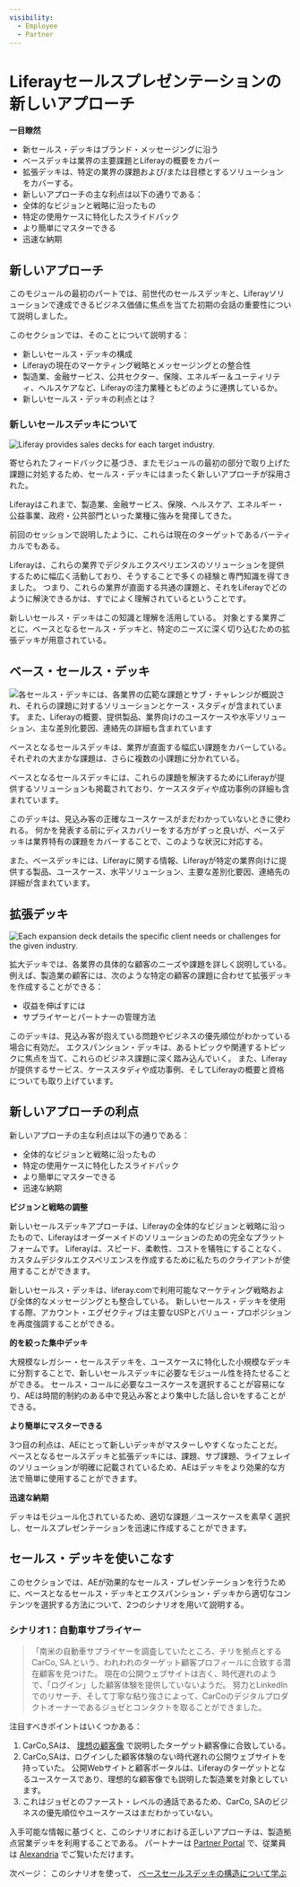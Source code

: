 ```yaml
---
visibility:
  - Employee
  - Partner
---
```

# Liferayセールスプレゼンテーションの新しいアプローチ

**一目瞭然**

* 新セールス・デッキはブランド・メッセージングに沿う
* ベースデッキは業界の主要課題とLiferayの概要をカバー
* 拡張デッキは、特定の業界の課題および/または目標とするソリューションをカバーする。
* 新しいアプローチの主な利点は以下の通りである：
* 全体的なビジョンと戦略に沿ったもの
* 特定の使用ケースに特化したスライドパック
* より簡単にマスターできる
* 迅速な納期

## 新しいアプローチ

このモジュールの最初のパートでは、前世代のセールスデッキと、Liferayソリューションで達成できるビジネス価値に焦点を当てた初期の会話の重要性について説明しました。

このセクションでは、そのことについて説明する：

* 新しいセールス・デッキの構成
* Liferayの現在のマーケティング戦略とメッセージングとの整合性
* 製造業、金融サービス、公共セクター、保険、エネルギー＆ユーティリティ、ヘルスケアなど、Liferayの注力業種ともどのように連携しているか。
* 新しいセールス・デッキの利点とは？

### 新しいセールスデッキについて

![Liferay provides sales decks for each target industry.](./sales-presentations-new-approach/images/01.png)

寄せられたフィードバックに基づき、またモジュールの最初の部分で取り上げた課題に対処するため、セールス・デッキにはまったく新しいアプローチが採用された。

Liferayはこれまで、製造業、金融サービス、保険、ヘルスケア、エネルギー・公益事業、政府・公共部門といった業種に強みを発揮してきた。

前回のセッションで説明したように、これらは現在のターゲットであるバーティカルでもある。

Liferayは、これらの業界でデジタルエクスペリエンスのソリューションを提供するために幅広く活動しており、そうすることで多くの経験と専門知識を得てきました。 つまり、これらの業界が直面する共通の課題と、それをLiferayでどのように解決できるかは、すでによく理解されているということです。

新しいセールス・デッキはこの知識と理解を活用している。 対象とする業界ごとに、ベースとなるセールス・デッキと、特定のニーズに深く切り込むための拡張デッキが用意されている。

## ベース・セールス・デッキ

![各セールス・デッキには、各業界の広範な課題とサブ・チャレンジが概説され、それらの課題に対するソリューションとケース・スタディが含まれています。 また、Liferayの概要、提供製品、業界向けのユースケースや水平ソリューション、主な差別化要因、連絡先の詳細も含まれています](./sales-presentations-new-approach/images/02.png)

ベースとなるセールスデッキは、業界が直面する幅広い課題をカバーしている。 それぞれの大まかな課題は、さらに複数の小課題に分かれている。

ベースとなるセールスデッキには、これらの課題を解決するためにLiferayが提供するソリューションも掲載されており、ケーススタディや成功事例の詳細も含まれています。

このデッキは、見込み客の正確なユースケースがまだわかっていないときに使われる。 何かを発表する前にディスカバリーをする方がずっと良いが、ベースデッキは業界特有の課題をカバーすることで、このような状況に対応する。

また、ベースデッキには、Liferayに関する情報、Liferayが特定の業界向けに提供する製品、ユースケース、水平ソリューション、主要な差別化要因、連絡先の詳細が含まれています。

## 拡張デッキ

![Each expansion deck details the specific client needs or challenges for the given industry.](./sales-presentations-new-approach/images/03.png)

拡大デッキでは、各業界の具体的な顧客のニーズや課題を詳しく説明している。 例えば、製造業の顧客には、次のような特定の顧客の課題に合わせて拡張デッキを作成することができる：

* 収益を伸ばすには
* サプライヤーとパートナーの管理方法

このデッキは、見込み客が抱えている問題やビジネスの優先順位がわかっている場合に有効だ。 エクスパンション・デッキは、あるトピックや関連するトピックに焦点を当て、これらのビジネス課題に深く踏み込んでいく。 また、Liferayが提供するサービス、ケーススタディや成功事例、そしてLiferayの概要と資格についても取り上げています。

## 新しいアプローチの利点

新しいアプローチの主な利点は以下の通りである：

* 全体的なビジョンと戦略に沿ったもの
* 特定の使用ケースに特化したスライドパック
* より簡単にマスターできる
* 迅速な納期

**ビジョンと戦略の調整**

新しいセールスデッキアプローチは、Liferayの全体的なビジョンと戦略に沿ったもので、Liferayはオーダーメイドのソリューションのための完全なプラットフォームです。 Liferayは、スピード、柔軟性、コストを犠牲にすることなく、カスタムデジタルエクスペリエンスを作成するために私たちのクライアントが使用することができます。

新しいセールス・デッキは、liferay.comで利用可能なマーケティング戦略および全体的なメッセージングとも整合している。 新しいセールス・デッキを使用する際、アカウント・エグゼクティブは主要なUSPとバリュー・プロポジションを再度強調することができる。

**的を絞った集中デッキ**

大規模なレガシー・セールスデッキを、ユースケースに特化した小規模なデッキに分割することで、新しいセールスデッキに必要なモジュール性を持たせることができる。 セールス・コールに必要なユースケースを選択することが容易になり、AEは時間的制約のある中で見込み客とより集中した話し合いをすることができる。

**より簡単にマスターできる**

3つ目の利点は、AEにとって新しいデッキがマスターしやすくなったことだ。 ベースとなるセールスデッキと拡張デッキには、課題、サブ課題、ライフェレイのソリューションが明確に記載されているため、AEはデッキをより効果的な方法で簡単に使用することができます。

**迅速な納期**

デッキはモジュール化されているため、適切な課題／ユースケースを素早く選択し、セールスプレゼンテーションを迅速に作成することができます。

## セールス・デッキを使いこなす

このセクションでは、AEが効果的なセールス・プレゼンテーションを行うために、ベースとなるセールス・デッキとエクスパンション・デッキから適切なコンテンツを選択する方法について、2つのシナリオを用いて説明する。

### シナリオ1：自動車サプライヤー

> 「南米の自動車サプライヤーを調査していたところ、チリを拠点とするCarCo, SA.という、われわれのターゲット顧客プロフィールに合致する潜在顧客を見つけた。 現在の公開ウェブサイトは古く、時代遅れのようで、「ログイン」した顧客体験を提供していないようだ。 努力とLinkedInでのリサーチ、そして丁寧な粘り強さによって、CarCoのデジタルプロダクトオーナーであるジョゼとコンタクトを取ることができました。

注目すべきポイントはいくつかある：

1. CarCo,SAは、 [理想の顧客像](../../level-0/the-ideal-customer-profile.md) で説明したターゲット顧客像に合致している。
2. CarCo,SAは、ログインした顧客体験のない時代遅れの公開ウェブサイトを持っていた。 公開Webサイトと顧客ポータルは、Liferayのターゲットとなるユースケースであり、理想的な顧客像でも説明した製造業を対象としています。
3. これはジョゼとのファースト・レベルの通話であるため、CarCo, SAのビジネスの優先順位やユースケースはまだわかっていない。

入手可能な情報に基づくと、このシナリオにおける正しいアプローチは、製造拠点営業デッキを利用することである。 パートナーは [Partner Portal](https://partner.liferay.com) で、従業員は [Alexandria](https://sales.liferay.com) でご覧いただけます。

次ページ： このシナリオを使って、 [ベースセールスデッキの構造について学ぶ](./sales-presentations-base-deck.md) 
